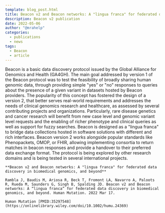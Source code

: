 ```yaml
---
template: blog_post.html
title: Beacon v2 and Beacon networks: A "lingua franca" for federated data discovery in biomedical genomics, and beyond
description: Beacon v2 publication
date: 2022-05-06
author: "@mrahelp"
categories:
  - publications
  - news
tags:
  - Beacon
  - article
---
```


Beacon is a basic data discovery protocol issued by the Global Alliance for Genomics and Health (GA4GH). The main goal addressed by version 1 of the Beacon protocol was to test the feasibility of broadly sharing human genomic data, through providing simple "yes" or "no" responses to queries about the presence of a given variant in datasets hosted by Beacon providers. The popularity of this concept has fostered the design of a version 2, that better serves real-world requirements and addresses the needs of clinical genomics research and healthcare, as assessed by several contributing projects and organizations. Particularly, rare disease genetics and cancer research will benefit from new case level and genomic variant level requests and the enabling of richer phenotype and clinical queries as well as support for fuzzy searches. Beacon is designed as a "lingua franca" to bridge data collections hosted in software solutions with different and rich interfaces. Beacon version 2 works alongside popular standards like Phenopackets, OMOP, or FHIR, allowing implementing consortia to return matches in beacon responses and provide a handover to their preferred data exchange format. The protocol is being explored by other research domains and is being tested in several international projects.

	**Beacon v2 and Beacon networks: A "lingua franca" for federated data discovery in biomedical genomics, and beyond**

	Rambla J, Baudis M, Ariosa R, Beck T, Fromont LA, Navarro A, Paloots R, Rueda M, Saunders G, Singh B, Spalding JD. Beacon v2 and Beacon networks: A “lingua franca” for federated data discovery in biomedical genomics, and beyond. Human Mutation. 2022 Mar 17.

	Human Mutation [PMID:35297548](https://onlinelibrary.wiley.com/doi/10.1002/humu.24369)
